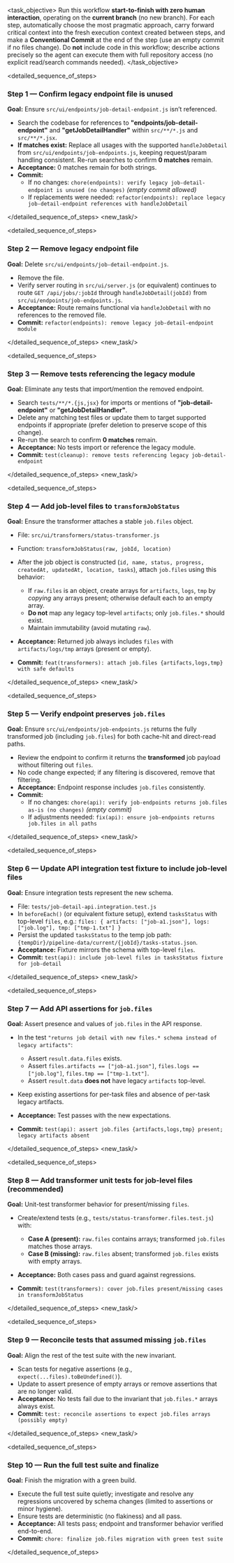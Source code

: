<task_objective>
Run this workflow **start-to-finish with zero human interaction**, operating on the **current branch** (no new branch). For each step, automatically choose the most pragmatic approach, carry forward critical context into the fresh execution context created between steps, and make a **Conventional Commit** at the end of the step (use an empty commit if no files change). Do **not** include code in this workflow; describe actions precisely so the agent can execute them with full repository access (no explicit read/search commands needed).
</task_objective>

<detailed_sequence_of_steps>

### Step 1 — Confirm legacy endpoint file is unused

**Goal:** Ensure `src/ui/endpoints/job-detail-endpoint.js` isn’t referenced.

- Search the codebase for references to **"endpoints/job-detail-endpoint"** and **"getJobDetailHandler"** within `src/**/*.js` and `src/**/*.jsx`.
- **If matches exist:** Replace all usages with the supported `handleJobDetail` from `src/ui/endpoints/job-endpoints.js`, keeping request/param handling consistent. Re-run searches to confirm **0 matches** remain.
- **Acceptance:** 0 matches remain for both strings.
- **Commit:**
  - If no changes: `chore(endpoints): verify legacy job-detail-endpoint is unused (no changes)` _(empty commit allowed)_
  - If replacements were needed: `refactor(endpoints): replace legacy job-detail-endpoint references with handleJobDetail`

</detailed_sequence_of_steps>
<new_task/>

<detailed_sequence_of_steps>

### Step 2 — Remove legacy endpoint file

**Goal:** Delete `src/ui/endpoints/job-detail-endpoint.js`.

- Remove the file.
- Verify server routing in `src/ui/server.js` (or equivalent) continues to route `GET /api/jobs/:jobId` through `handleJobDetail(jobId)` from `src/ui/endpoints/job-endpoints.js`.
- **Acceptance:** Route remains functional via `handleJobDetail` with no references to the removed file.
- **Commit:** `refactor(endpoints): remove legacy job-detail-endpoint module`

</detailed_sequence_of_steps>
<new_task/>

<detailed_sequence_of_steps>

### Step 3 — Remove tests referencing the legacy module

**Goal:** Eliminate any tests that import/mention the removed endpoint.

- Search `tests/**/*.{js,jsx}` for imports or mentions of **"job-detail-endpoint"** or **"getJobDetailHandler"**.
- Delete any matching test files or update them to target supported endpoints if appropriate (prefer deletion to preserve scope of this change).
- Re-run the search to confirm **0 matches** remain.
- **Acceptance:** No tests import or reference the legacy module.
- **Commit:** `test(cleanup): remove tests referencing legacy job-detail-endpoint`

</detailed_sequence_of_steps>
<new_task/>

<detailed_sequence_of_steps>

### Step 4 — Add job-level files to `transformJobStatus`

**Goal:** Ensure the transformer attaches a stable `job.files` object.

- File: `src/ui/transformers/status-transformer.js`
- Function: `transformJobStatus(raw, jobId, location)`
- After the job object is constructed (`id, name, status, progress, createdAt, updatedAt, location, tasks`), attach `job.files` using this behavior:
  - If `raw.files` is an object, create arrays for `artifacts`, `logs`, `tmp` by _copying_ any arrays present; otherwise default each to an empty array.
  - **Do not** map any legacy top-level `artifacts`; only `job.files.*` should exist.
  - Maintain immutability (avoid mutating `raw`).

- **Acceptance:** Returned job always includes `files` with `artifacts/logs/tmp` arrays (present or empty).
- **Commit:** `feat(transformers): attach job.files {artifacts,logs,tmp} with safe defaults`

</detailed_sequence_of_steps>
<new_task/>

<detailed_sequence_of_steps>

### Step 5 — Verify endpoint preserves `job.files`

**Goal:** Ensure `src/ui/endpoints/job-endpoints.js` returns the fully transformed job (including `job.files`) for both cache-hit and direct-read paths.

- Review the endpoint to confirm it returns the **transformed** job payload without filtering out `files`.
- No code change expected; if any filtering is discovered, remove that filtering.
- **Acceptance:** Endpoint response includes `job.files` consistently.
- **Commit:**
  - If no changes: `chore(api): verify job-endpoints returns job.files as-is (no changes)` _(empty commit)_
  - If adjustments needed: `fix(api): ensure job-endpoints returns job.files in all paths`

</detailed_sequence_of_steps>
<new_task/>

<detailed_sequence_of_steps>

### Step 6 — Update API integration test fixture to include job-level files

**Goal:** Ensure integration tests represent the new schema.

- File: `tests/job-detail-api.integration.test.js`
- In `beforeEach()` (or equivalent fixture setup), extend `tasksStatus` with top-level `files`, e.g.:
  `files: { artifacts: ["job-a1.json"], logs: ["job.log"], tmp: ["tmp-1.txt"] }`
- Persist the updated `tasksStatus` to the temp job path: `{tempDir}/pipeline-data/current/{jobId}/tasks-status.json`.
- **Acceptance:** Fixture mirrors the schema with top-level `files`.
- **Commit:** `test(api): include job-level files in tasksStatus fixture for job-detail`

</detailed_sequence_of_steps>
<new_task/>

<detailed_sequence_of_steps>

### Step 7 — Add API assertions for `job.files`

**Goal:** Assert presence and values of `job.files` in the API response.

- In the test `"returns job detail with new files.* schema instead of legacy artifacts"`:
  - Assert `result.data.files` exists.
  - Assert `files.artifacts == ["job-a1.json"]`, `files.logs == ["job.log"]`, `files.tmp == ["tmp-1.txt"]`.
  - Assert `result.data` **does not** have legacy `artifacts` top-level.

- Keep existing assertions for per-task files and absence of per-task legacy artifacts.
- **Acceptance:** Test passes with the new expectations.
- **Commit:** `test(api): assert job.files {artifacts,logs,tmp} present; legacy artifacts absent`

</detailed_sequence_of_steps>
<new_task/>

<detailed_sequence_of_steps>

### Step 8 — Add transformer unit tests for job-level files (recommended)

**Goal:** Unit-test transformer behavior for present/missing `files`.

- Create/extend tests (e.g., `tests/status-transformer.files.test.js`) with:
  - **Case A (present):** `raw.files` contains arrays; transformed `job.files` matches those arrays.
  - **Case B (missing):** `raw.files` absent; transformed `job.files` exists with empty arrays.

- **Acceptance:** Both cases pass and guard against regressions.
- **Commit:** `test(transformers): cover job.files present/missing cases in transformJobStatus`

</detailed_sequence_of_steps>
<new_task/>

<detailed_sequence_of_steps>

### Step 9 — Reconcile tests that assumed missing `job.files`

**Goal:** Align the rest of the test suite with the new invariant.

- Scan tests for negative assertions (e.g., `expect(...files).toBeUndefined()`).
- Update to assert presence of empty arrays or remove assertions that are no longer valid.
- **Acceptance:** No tests fail due to the invariant that `job.files.*` arrays always exist.
- **Commit:** `test: reconcile assertions to expect job.files arrays (possibly empty)`

</detailed_sequence_of_steps>
<new_task/>

<detailed_sequence_of_steps>

### Step 10 — Run the full test suite and finalize

**Goal:** Finish the migration with a green build.

- Execute the full test suite quietly; investigate and resolve any regressions uncovered by schema changes (limited to assertions or minor hygiene).
- Ensure tests are deterministic (no flakiness) and all pass.
- **Acceptance:** All tests pass; endpoint and transformer behavior verified end-to-end.
- **Commit:** `chore: finalize job.files migration with green test suite`

</detailed_sequence_of_steps>
